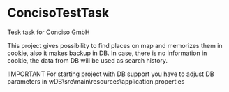 # ConcisoTestTask
Tesk task for Conciso GmbH

This project gives possibility to find places on map and memorizes them in cookie, also it makes backup in DB.
In case, there is no information in cookie, the data from DB will be used as search history.


!IMPORTANT
For starting project with DB support you have to adjust DB parameters in
wDB\src\main\resources\application.properties
